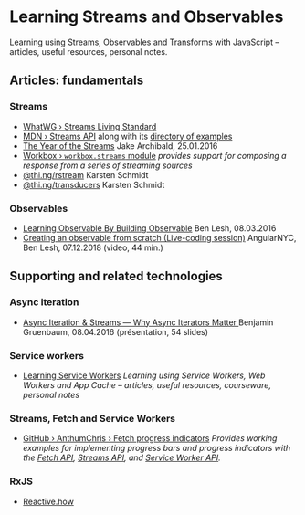 # Learning Streams and Observables

Learning using Streams, Observables and Transforms with JavaScript – articles, useful resources, personal notes.

## Articles: fundamentals

### Streams

* [WhatWG › Streams Living Standard](https://streams.spec.whatwg.org/) 
* [MDN › Streams API](https://developer.mozilla.org/en-US/docs/Web/API/Streams_API) along with its [directory of examples](https://github.com/mdn/dom-examples/tree/master/streams)
* [The Year of the Streams](https://jakearchibald.com/2016/streams-ftw/) Jake Archibald, 25.01.2016
* [Workbox › `workbox.streams` module](https://developers.google.com/web/tools/workbox/reference-docs/latest/workbox.streams) _provides support for composing a response from a series of streaming sources_
* [@thi.ng/rstream](https://github.com/thi-ng/umbrella/blob/master/packages/rstream/README.md) Karsten Schmidt
* [@thi.ng/transducers](https://github.com/thi-ng/umbrella/blob/master/packages/transducers/README.md) Karsten Schmidt

### Observables

* [Learning Observable By Building Observable](https://medium.com/@benlesh/learning-observable-by-building-observable-d5da57405d87) Ben Lesh, 08.03.2016
* [Creating an observable from scratch (Live-coding session)](https://www.youtube.com/watch?v=m40cF91F8_A&t=762s) AngularNYC, Ben Lesh, 07.12.2018 (video, 44 min.)

## Supporting and related technologies

### Async iteration

* [Async Iteration & Streams — Why Async Iterators Matter ](https://docs.google.com/presentation/d/1r2V1sLG8JSSk8txiLh4wfTkom-BoOsk52FgPBy8o3RM/edit#slide=id.g1236b1e2d6_0_22) Benjamin Gruenbaum, 08.04.2016 (présentation, 54 slides)

### Service workers

* [Learning Service Workers](https://github.com/olange/learning-service-workers) _Learning using Service Workers, Web Workers and App Cache – articles, useful resources, courseware, personal notes_

### Streams, Fetch and Service Workers

* [GitHub › AnthumChris › Fetch progress indicators](https://github.com/AnthumChris/fetch-progress-indicators) _Provides working examples for implementing progress bars and progress indicators with the [Fetch API](https://developer.mozilla.org/en-US/docs/Web/API/Fetch_API), [Streams API](https://developer.mozilla.org/en-US/docs/Web/API/Streams_API), and [Service Worker API](https://developer.mozilla.org/en-US/docs/Web/API/Service_Worker_API)._

### RxJS

* [Reactive.how](https://reactive.how/reduce)
